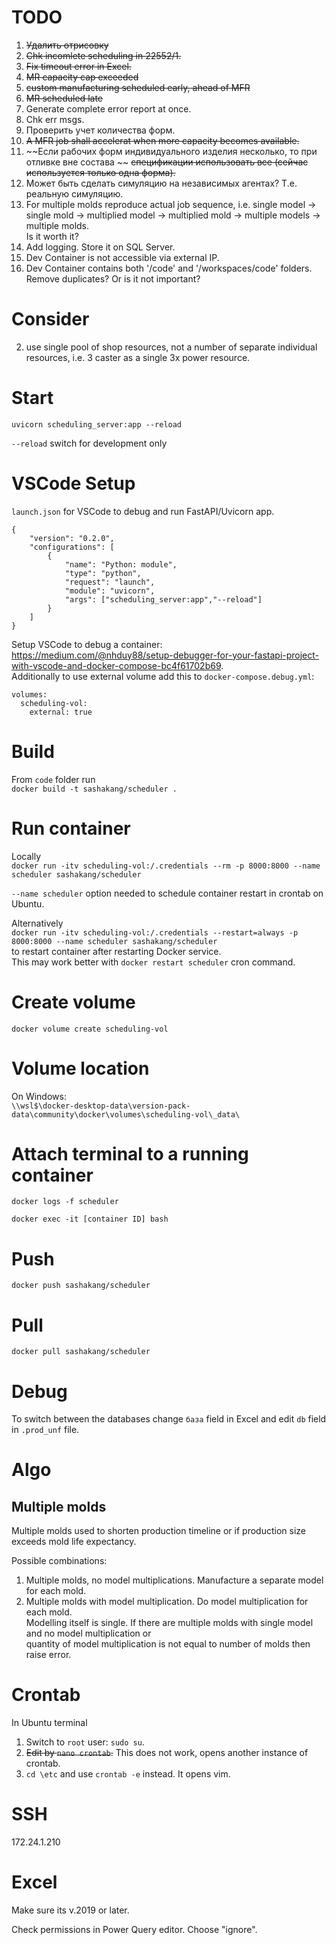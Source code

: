 # TODO

1. ~~Удалить отрисовку~~
2. ~~Chk incomlete scheduling in 22552/1.~~
3. ~~Fix timeout error in Excel.~~
4. ~~MR capacity cap exceeded~~
5. ~~custom manufacturing scheduled early, ahead of MFR~~
6. ~~MR scheduled late~~
7. Generate complete error report at once.
8. Chk err msgs.
9. Проверить учет количества форм.
10. ~~A MFR job shall accelerat when more capacity becomes available.~~
11. ~~Если рабочих форм индивидуального изделия несколько, то при отливке вне состава  ~~
    ~~спецификации использовать все (сейчас используется только одна форма).~~
13. Может быть сделать симуляцию на независимых агентах? Т.е. реальную симуляцию.
14. For multiple molds reproduce actual job sequence, i.e. single model ->  
    single mold -> multiplied model -> multiplied mold -> multiple models -> multiple molds.  
    Is it worth it?
15. Add logging. Store it on SQL Server.
16. Dev Container is not accessible via external IP.
17. Dev Container contains both '/code' and '/workspaces/code' folders. Remove duplicates? 
    Or is it not important?

# Consider 
2. use single pool of shop resources, not a number of separate individual resources, i.e. 3 caster as a single 3x power resource.

# Start
`uvicorn scheduling_server:app --reload` 

`--reload` switch for development only

# VSCode Setup
`launch.json` for VSCode to debug and run FastAPI/Uvicorn app.
```
{
    "version": "0.2.0",
    "configurations": [
        {
            "name": "Python: module",
            "type": "python",
            "request": "launch",
            "module": "uvicorn",
            "args": ["scheduling_server:app","--reload"]
        }        
    ]
}
```

Setup VSCode to debug a container: https://medium.com/@nhduy88/setup-debugger-for-your-fastapi-project-with-vscode-and-docker-compose-bc4f61702b69.  
Additionally to use external volume add this to `docker-compose.debug.yml`:
```
volumes:
  scheduling-vol:
    external: true
```

# Build

From `code` folder run  
`docker build -t sashakang/scheduler .`

# Run container

Locally  
`docker run -itv scheduling-vol:/.credentials --rm -p 8000:8000 --name scheduler sashakang/scheduler`

`--name scheduler` option needed to schedule container restart in crontab on Ubuntu.

Alternatively  
`docker run -itv scheduling-vol:/.credentials --restart=always -p 8000:8000 --name scheduler sashakang/scheduler`  
to restart container after restarting Docker service.  
This may work better with `docker restart scheduler` cron command.

# Create volume

`docker volume create scheduling-vol`

# Volume location

On Windows:  
`\\wsl$\docker-desktop-data\version-pack-data\community\docker\volumes\scheduling-vol\_data\`


# Attach terminal to a running container

`docker logs -f scheduler`

`docker exec -it [container ID] bash`


# Push
`docker push sashakang/scheduler`

# Pull
`docker pull sashakang/scheduler`

# Debug

To switch between the databases change `база` field in Excel and edit `db` field 
in `.prod_unf` file.

# Algo

## Multiple molds

Multiple molds used to shorten production timeline or if production size exceeds mold life expectancy.

Possible combinations:
1. Multiple molds, no model multiplications. Manufacture a separate model for each mold.
2. Multiple molds with model multiplication. Do model multiplication for each mold.  
   Modelling itself is single.
   If there are multiple molds with single model and no model multiplication or  
   quantity of model multiplication is not equal to number of molds then raise error.

# Crontab

In Ubuntu terminal  
1. Switch to `root` user: `sudo su`.
2. ~~Edit by `nano crontab`.~~ This does not work, opens another instance of crontab.
3. `cd \etc` and use `crontab -e` instead. It opens vim.

# SSH

172.24.1.210

# Excel
Make sure its v.2019 or later.

Check permissions in Power Query editor. Choose "ignore".